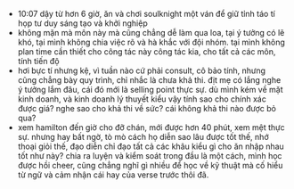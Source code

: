 - 10:07 dậy từ hơn 6 giờ, ăn và chơi soulknight một ván để giữ tỉnh táo tí họp tư duy sáng tạo và khởi nghiệp
- không mặn mà môn này mà cũng chẳng dễ làm qua loa, tại ý tưởng có lẽ khó, tại mình không chia việc rõ và hà khắc với đội nhóm. tại mình không plan time cần thiết cho công tác này công tác kia, cho tất cả các môn, tính tiến độ
- hơi bực tí nhưng kệ, vì tuần nào cứ phải consult, cô bảo tính, nhưng cũng chẳng bày quy trình, chỉ nhắc là chưa khả thi. địt mẹ có lắng nghe ý tưởng lắm đâu, cái đó mới là selling point thực sự. dù mình kém về mặt kinh doanh, và kinh doanh lý thuyết kiểu vậy tính sao cho chính xác được giá? nghe sao cho khả thi về sức? cái không khả thi nào được bỏ qua?
- xem hamilton đến giờ cho đỡ chán, mới được hơn 40 phút, xem mệt thực sự. nhưng hay bất ngờ, tò mò cách họ diễn sao lâu được tốt thế, nhớ thoại giỏi thế, đạo diễn chỉ đạo tất cả các khâu kiểu gì cho ăn nhập nhau tốt như này? chia ra luyện và kiểm soát trong đầu là một cách, mình học được hồi cheer, cũng chẳng nghĩ gì nhiều để học về kỹ thuật mà cố hiểu từ ngữ và cảm nhận cái hay của verse trước thôi đã.